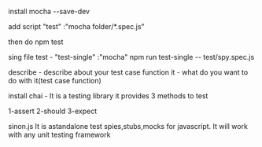 install mocha --save-dev

add script
"test" :"mocha folder/\*.spec.js"

then do npm test

sing file test -
"test-single" :"mocha"
npm run test-single -- test/spy.spec.js

describe - describe about your test case function
it - what do you want to do with it(test case function)

install chai - It is a testing library
it provides 3 methods to test

1-assert
2-should
3-expect

sinon.js
It is astandalone test spies,stubs,mocks for javascript.
It will work with any unit testing framework
